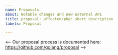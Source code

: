 ```yaml
---
name: Proposals
about: Notable changes and new external API
title: proposal: affected/pkg: short description
labels: Proposal

---
```


<--
Our proposal process is documented here:
https://github.com/golang/proposal
-->
